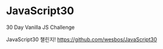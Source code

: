 # JavaScript30
30 Day Vanilla JS Challenge

JavaScript30 챌린지!
https://github.com/wesbos/JavaScript30
